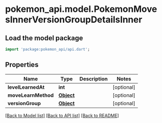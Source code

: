 # pokemon_api.model.PokemonMovesInnerVersionGroupDetailsInner

## Load the model package
```dart
import 'package:pokemon_api/api.dart';
```

## Properties
Name | Type | Description | Notes
------------ | ------------- | ------------- | -------------
**levelLearnedAt** | **int** |  | [optional] 
**moveLearnMethod** | [**Object**](.md) |  | [optional] 
**versionGroup** | [**Object**](.md) |  | [optional] 

[[Back to Model list]](../README.md#documentation-for-models) [[Back to API list]](../README.md#documentation-for-api-endpoints) [[Back to README]](../README.md)



